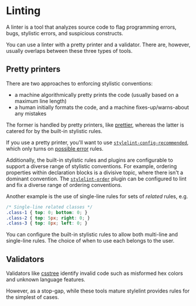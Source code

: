 # Linting

A linter is a tool that analyzes source code to flag programming errors, bugs, stylistic errors, and suspicious constructs.

You can use a linter with a pretty printer and a validator. There are, however, usually overlaps between these three types of tools.

## Pretty printers

There are two approaches to enforcing stylistic conventions:

- a machine algorithmically pretty prints the code (usually based on a maximum line length)
- a human initially formats the code, and a machine fixes-up/warns-about any mistakes

The former is handled by pretty printers, like [prettier](https://github.com/prettier/prettier), whereas the latter is catered for by the built-in stylistic rules.

If you use a pretty printer, you'll want to use [`stylelint-config-recommended`](https://github.com/stylelint/stylelint-config-recommended), which only turns on [possible error](../user-guide/rules/list.md#possible-errors) rules.

Additionally, the built-in stylistic rules and plugins are configurable to support a diverse range of stylistic conventions. For example, ordering properties within declaration blocks is a divisive topic, where there isn't a dominant convention. The [`stylelint-order`](https://www.npmjs.com/package/stylelint-order) plugin can be configured to lint and fix a diverse range of ordering conventions.

Another example is the use of single-line rules for sets of _related_ rules, e.g.

<!-- prettier-ignore -->
```css
/* Single-line related classes */
.class-1 { top: 0; bottom: 0; }
.class-2 { top: 5px; right: 0; }
.class-3 { top: 8px; left: 0; }
```

You can configure the built-in stylistic rules to allow both multi-line and single-line rules. The choice of when to use each belongs to the user.

## Validators

Validators like [csstree](https://github.com/csstree/csstree) identify invalid code such as misformed hex colors and unknown language features.

However, as a stop-gap, while these tools mature stylelint provides rules for the simplest of cases.
